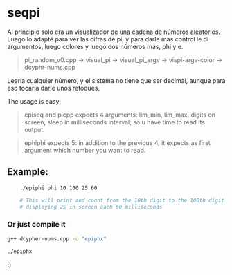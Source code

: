 # seqpi
Al principio solo era un visualizador de una cadena de números aleatorios.
Luego lo adapté para ver las cifras de pi, y para darle mas control le di argumentos,
luego colores y luego dos números más, phi y e. 

> pi_random_v0.cpp  -> visual_pi -> visual_pi_argv -> vispi-argv-color -> dcyphr-nums.cpp

Leería cualquier número, y el sistema no tiene que ser decimal, aunque para eso tocaría darle unos retoques.

The usage is easy:
>   cpiseq and picpp
expects 4 arguments: lim_min, lim_max, digits on screen, sleep in milliseconds interval; 
so u have time to read its output. 

>   ephiphi
expects 5: in addition to the previous 4, it expects as first argument which number you want to read. 
## Example:
```zsh
    ./epiphi phi 10 100 25 60

    # This will print and count from the 10th digit to the 100th digit of phi,
    # displaying 25 in screen each 60 milliseconds
```

### Or just compile it

```bash
g++ dcypher-nums.cpp -o "epiphx"
    
./epiphx 
```
:)
